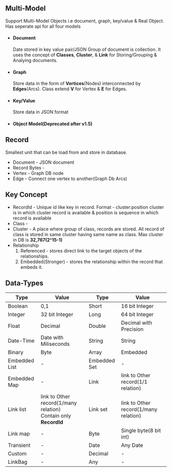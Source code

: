 ## Multi-Model

Support Multi-Model Objects i.e document, graph, key/value & Real Object.
Has seperate api for all four models

* #### Document
    Date stored in key value pair/JSON
    Group of document is collection.
    It uses the concept of **Classes**, **Cluster**, & **Link** for Storing/Grouping & Analying documents.

* #### Graph
    Store data in the form of **Vertices**(Nodes) interconnected by **Edges**(Arcs).
    Class extend **V** for Vertex & **E** for Edges.

* #### Key/Value
    Store data in JSON format

* #### Object Model(Deprecated after v1.5)

## Record

Smallest unit that can be load from and store in database.
  * Document - JSON document
  * Record Bytes - 
  * Vertex - Graph DB node
  * Edge - Connect one vertex to another(Graph Db Arcs)

## Key Concept

  * RecordId - Unique id like key in  record.
  Format - cluster:position
  cluster is in which cluster record is available & position is sequence in which record is available
  * Class - 
  * Cluster - A place where group of class, records are stored.
      All record of class is stored in same cluster having same name as class.
     Max cluster in DB is **32,767(2^15-1)**
  * Relationship
      1. Referenced - stores direct link to the target objects of the relationships.
      2. Embedded(Stronger) - stores the relationship within the record that embeds it.

## Data-Types
  Type | Value | Type | Value
------------ | ------------- | ------------- | -------------
Boolean | 0,1 | Short | 16 bit Integer
Integer | 32 bit Integer  | Long | 64 bit Integer
Float | Decimal | Double | Decimal with Precision
Date-Time | Date with Miliseconds | String | String
Binary | Byte | Array | Embedded |  
Embedded List | - | Embedded Set | -
Embedded Map | - | Link | link to Other record(1/1 relation)
Link list | link to Other record(1/many relation) <br> Contain only **RecordId** | Link set | link to Other record(1/many relation)
Link map | - | Byte | Single byte(8 bit int)
Transient | - | Date | Any Date
Custom | - | Decimal | - 
LinkBag | - | Any |  - 